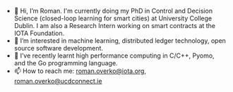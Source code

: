 - 👋 Hi, I’m Roman. I'm currently doing my PhD in Control and Decision Science (closed-loop learning for smart cities) at University College Dublin. I am also a Research Intern working on smart contracts at the IOTA Foundation.
- 👀 I’m interested in machine learning, distributed ledger technology, open source software development.
- 🌱 I’ve recently learnt high performance computing in C/C++, Pyomo, and the Go programming language.
- 📫 How to reach me: roman.overko@iota.org, roman.overko@ucdconnect.ie
<!---- 💞️ I’m looking to collaborate on ...--->

<!---
roman1e2f5p8s/roman1e2f5p8s is a ✨ special ✨ repository because its `README.md` (this file) appears on your GitHub profile.
You can click the Preview link to take a look at your changes.
--->
